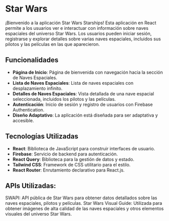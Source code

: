 # Star Wars 

¡Bienvenido a la aplicación Star Wars Starships! Esta aplicación en React permite a los usuarios ver e interactuar con información sobre naves espaciales del universo Star Wars. Los usuarios pueden iniciar sesión, registrarse y explorar detalles sobre varias naves espaciales, incluidos sus pilotos y las películas en las que aparecieron.

## Funcionalidades

- **Página de Inicio**: Página de bienvenida con navegación hacia la sección de Naves Espaciales.
- **Lista de Naves Espaciales**: Lista de naves espaciales con desplazamiento infinito.
- **Detalles de Naves Espaciales**: Vista detallada de una nave espacial seleccionada, incluidos los pilotos y las películas.
- **Autenticación**: Inicio de sesión y registro de usuarios con Firebase Authentication.
- **Diseño Adaptativo**: La aplicación está diseñada para ser adaptativa y accesible.

## Tecnologías Utilizadas

- **React**: Biblioteca de JavaScript para construir interfaces de usuario.
- **Firebase**: Servicio de backend para autenticación.
- **React Query**: Biblioteca para la gestión de datos y estado.
- **Tailwind CSS**: Framework de CSS utilitario para el estilo.
- **React Router**: Enrutamiento declarativo para React.js.

 
## APIs Utilizadas:
SWAPI: API pública de Star Wars para obtener datos detallados sobre las naves espaciales, pilotos y películas.
Star Wars Visual Guide: Utilizada para obtener imágenes de alta calidad de las naves espaciales y otros elementos visuales del universo Star Wars.



